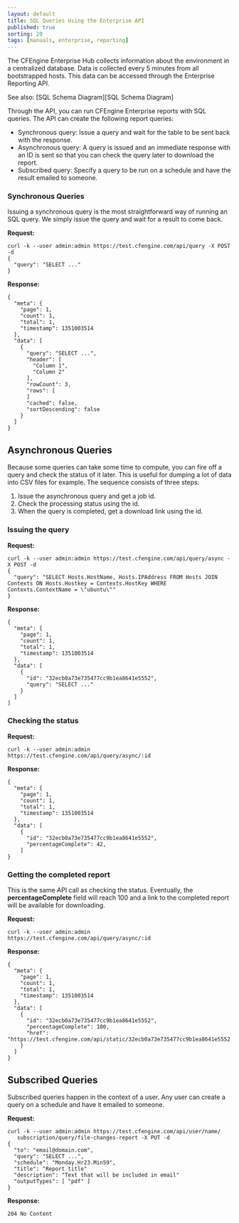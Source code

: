 ```yaml
---
layout: default
title: SQL Queries Using the Enterprise API
published: true
sorting: 20
tags: [manuals, enterprise, reporting]
---
```


The CFEngine Enterprise Hub collects information about the
environment in a centralized database. Data is collected every 5
minutes from all bootstrapped hosts. This data can be accessed through
the Enterprise Reporting API.

See also: [SQL Schema Diagram][SQL Schema Diagram]

Through the API, you can run CFEngine Enterprise reports with SQL
queries. The API can create the following report queries:

-   Synchronous query: Issue a query and wait for the table to
    be sent back with the response.
-   Asynchronous query: A query is issued and an immediate response with an ID is sent
    so that you can check the query later to download the report.
-   Subscribed query: Specify a query to be run on a schedule
    and have the result emailed to someone.

### Synchronous Queries ###

Issuing a synchronous query is the most straightforward way of running
an SQL query. We simply issue the query and wait for a result to come
back.

**Request:**

    curl -k --user admin:admin https://test.cfengine.com/api/query -X POST -d
    {
      "query": "SELECT ..."
    }

**Response:**

    {
      "meta": {
        "page": 1,
        "count": 1,
        "total": 1,
        "timestamp": 1351003514
      },
      "data": [
        {
          "query": "SELECT ...",
          "header": [
            "Column 1",
            "Column 2"
          ],
          "rowCount": 3,
          "rows": [
          ]
          "cached": false,
          "sortDescending": false
        }
      ]
    }

## Asynchronous Queries

Because some queries can take some time to compute, you can 
fire off a query and check the status of it later. This is useful for
dumping a lot of data into CSV files for example. The sequence consists
of three steps:

1.  Issue the asynchronous query and get a job id.
2.  Check the processing status using the id.
3.  When the query is completed, get a download link using the id.

### Issuing the query

**Request:**

    curl -k --user admin:admin https://test.cfengine.com/api/query/async -X POST -d
    {
      "query": "SELECT Hosts.HostName, Hosts.IPAddress FROM Hosts JOIN Contexts ON Hosts.Hostkey = Contexts.HostKey WHERE Contexts.ContextName = \"ubuntu\""
    }

**Response:**

    {
      "meta": {
        "page": 1,
        "count": 1,
        "total": 1,
        "timestamp": 1351003514
      },
      "data": [
        {
          "id": "32ecb0a73e735477cc9b1ea8641e5552",
          "query": "SELECT ..."
        }
      ]
    ]

### Checking the status

**Request:**

    curl -k --user admin:admin https://test.cfengine.com/api/query/async/:id

**Response:**

    {
      "meta": {
        "page": 1,
        "count": 1,
        "total": 1,
        "timestamp": 1351003514
      },
      "data": [
        {
          "id": "32ecb0a73e735477cc9b1ea8641e5552",
          "percentageComplete": 42,
        ]
    }

### Getting the completed report

This is the same API call as checking the status. Eventually, the
**percentageComplete** field will reach 100 and a link to
the completed report will be available for downloading.

**Request:**

    curl -k --user admin:admin https://test.cfengine.com/api/query/async/:id

**Response:**

    {
      "meta": {
        "page": 1,
        "count": 1,
        "total": 1,
        "timestamp": 1351003514
      },
      "data": [
        {
          "id": "32ecb0a73e735477cc9b1ea8641e5552",
          "percentageComplete": 100,
          "href": "https://test.cfengine.com/api/static/32ecb0a73e735477cc9b1ea8641e5552.csv"
        }
      ]
    }

## Subscribed Queries

Subscribed queries happen in the context of a user. Any user can create
a query on a schedule and have it emailed to someone.

**Request:** 

    curl -k --user admin:admin https://test.cfengine.com/api/user/name/
       subscription/query/file-changes-report -X PUT -d
    {
      "to": "email@domain.com",
      "query": "SELECT ...",
      "schedule": "Monday.Hr23.Min59",
      "title": "Report title"
      "description": "Text that will be included in email"
      "outputTypes": [ "pdf" ]
    }

**Response:**

    204 No Content



